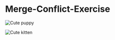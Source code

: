 # Merge-Conflict-Exercise


![Cute puppy](https://place-puppy.com/600x400)

![Cute kitten](https://placekitten.com/600/400)

